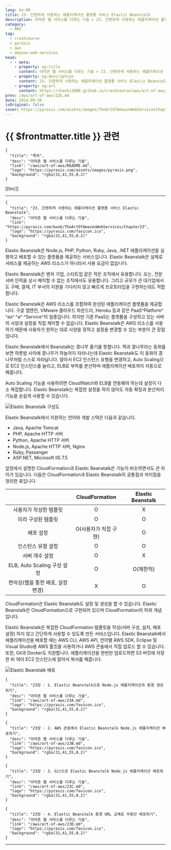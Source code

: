 ```yaml
---
lang: ko-KR
title: 23. 간편하게 사용하는 애플리케이션 플랫폼 서비스 Elastic Beanstalk
description: 아마존 웹 서비스를 다루는 기술 > 23. 간편하게 사용하는 애플리케이션 플랫폼 서비스 Elastic Beanstalk
category:
  - AWS
tag: 
  - crashcourse
  - pyrasis
  - aws 
  - amazon-web-services
head:
  - - meta:
    - property: og:title
      content: 아마존 웹 서비스를 다루는 기술 > 23. 간편하게 사용하는 애플리케이션 플랫폼 서비스 Elastic Beanstalk
    - property: og:description
      content: 23. 간편하게 사용하는 애플리케이션 플랫폼 서비스 Elastic Beanstalk
    - property: og:url
      content: https://chanhi2000.github.io/crashcourse/aws/art-of-aws/23.html
prev: /aws/art-of-aws/22E.md
date: 2014-09-30
isOriginal: false
cover: https://pyrasis.com/assets/images/TheArtOfAmazonWebServicesChapter23/1.png
---
```


# {{ $frontmatter.title }} 관련

```component VPCard
{
  "title": "목차",
  "desc": "아마존 웹 서비스를 다루는 기술",
  "link": "/aws/art-of-aws/README.md",
  "logo": "https://pyrasis.com/assets/images/pyrasis.png",
  "background": "rgba(31,41,55,0.2)"
}
```

[[toc]]

---

```component VPCard
{
  "title": "23. 간편하게 사용하는 애플리케이션 플랫폼 서비스 Elastic Beanstalk",
  "desc": "아마존 웹 서비스를 다루는 기술",
  "link": "https://pyrasis.com/book/TheArtOfAmazonWebServices/Chapter23",
  "logo": "https://pyrasis.com/favicon.ico",
  "background": "rgba(31,41,55,0.2)"
}
```

Elastic Beanstalk은 Node.js, PHP, Python, Ruby, Java, .NET 애플리케이션을 실행하고 배포할 수 있는 플랫폼을 제공하는 서비스입니다. Elastic Beanstalk은 실제로 서비스를 제공하는 AWS 리소스가 아니라서 사용 요금이 없습니다.

Elastic Beanstalk은 벤처 기업, 스타트업 같은 작은 조직에서 유용합니다. 또는, 전문 서버 인력을 상시 배치할 수 없는 조직에서도 유용합니다. 그리고 규모가 큰 대기업에서도 구매, 결재, IT 부서의 지원을 기다리지 않고 빠르게 프로토타입을 구현하는데도 적합합니다.

Elastic Beanstalk은 AWS 리소스를 조합하여 완성된 애플리케이션 플랫폼을 제공합니다. 구글 앱엔진, VMware 클라우드 파운드리, Heroku 등과 같은 PaaS^Platform^ ^as^ ^a^ ^Service^의 일종입니다. 하지만 기존 PaaS는 플랫폼을 구성하고 있는 서버의 사양과 설정을 직접 제어할 수 없습니다. Elastic Beanstalk은 AWS 리소스를 사용하기 때문에 사용자가 원하는 대로 사양을 정하고 설정을 변경할 수 있는 부분이 큰 장점입니다.

Elastic Beanstalk에서 Beanstalk는 콩나무 줄기를 뜻합니다. 잭과 콩나무라는 동화를 보면 하룻밤 사이에 콩나무가 하늘까지 자라나는데 Elastic Beanstalk도 이 동화의 콩나무처럼 스스로 자라납니다. 알아서 EC2 인스턴스 유형을 변경하고, Auto Scaling으로 EC2 인스턴스를 늘리고, ELB로 부하를 분산하며 애플리케이션 배포까지 자동으로 해줍니다.

Auto Scaling 기능을 사용하려면 CloudWatch와 ELB를 연동해야 하는데 설정이 다소 복잡합니다. Elastic Beanstalk는 복잡한 설정을 하지 않아도 자동 확장과 분산처리 기능을 손쉽게 사용할 수 있습니다.

![Elastic Beanstalk 구성도](https://pyrasis.com/assets/images/TheArtOfAmazonWebServicesChapter23/1.png)

Elastic Beanstalk에서 지원하는 언어와 개발 스택은 다음과 같습니다.

- Java, Apache Tomcat
- PHP, Apache HTTP 서버
- Python, Apache HTTP 서버
- Node.js, Apache HTTP 서버, Nginx
- Ruby, Passenger
- ASP.NET, Microsoft IIS 7.5

앞장에서 설명한 CloudFormation과 Elastic Beanstalk은 기능이 비슷하면서도 큰 차이가 있습니다. 다음은 CloudFormation과 Elastic Beanstalk의 공통점과 차이점을 정리한 표입니다.

| | CloudFormation | Elastic Beanstalk |
| :---: | :---: | :---: |
| 사용자가 작성한 템플릿 | O | X |
| 미리 구성된 템플릿 | O | O |
| 배포 설정 | O(사용자가 직접 구현) | O |
| 인스턴스 유형 설정 | O | O |
| 서버 개수 설정 | O | X |
| ELB, Auto Scaling 구성 설정 | O | O(제한적) |
| 편의성(웹을 통한 배포, 설정 변경) | X | O |

CloudFormation은 Elastic Beanstalk도 설정 및 생성을 할 수 있습니다. Elastic Beanstalk은 CloudFormation으로 구현되어 있으며 CloudFormation의 하위 개념입니다.

Elastic Beanstalk은 복잡한 CloudFormation 템플릿을 작성(서버 구성, 설치, 배포 설정) 하지 않고 간단하게 사용할 수 있도록 만든 서비스입니다. Elastic Beanstalk에서 애플리케이션을 배포할 때는 AWS CLI, AWS API, 언어별 AWS SDK, Eclipse 및 Visual Studio용 AWS 툴킷을 사용하거나 AWS 콘솔에서 직접 업로드 할 수 있습니다. 또한, Git과 Docker도 지원합니다. 애플리케이션을 한번만 업로드하면 S3 버킷에 저장한 뒤 여러 EC2 인스턴스에 알아서 복사를 해줍니다.

![Elastic Beanstalk 배포](https://pyrasis.com/assets/images/TheArtOfAmazonWebServicesChapter23/2.png)

```component VPCard
{
  "title": "23장 - 1. Elastic Beanstalk으로 Node.js 애플리케이션과 환경 생성하기",
  "desc": "아마존 웹 서비스를 다루는 기술",
  "link": "/aws/art-of-aws/23A.md",
  "logo": "https://pyrasis.com/favicon.ico",
  "background": "rgba(31,41,55,0.2)"
}
```

```component VPCard
{
  "title": "23장 - 2. AWS 콘솔에서 Elastic Beanstalk Node.js 애플리케이션 배포하기",
  "desc": "아마존 웹 서비스를 다루는 기술",
  "link": "/aws/art-of-aws/23B.md",
  "logo": "https://pyrasis.com/favicon.ico",
  "background": "rgba(31,41,55,0.2)"
}
```

```component VPCard
{
  "title": "23장 - 3. Git으로 Elastic Beanstalk Node.js 애플리케이션 배포하기",
  "desc": "아마존 웹 서비스를 다루는 기술",
  "link": "/aws/art-of-aws/23C.md",
  "logo": "https://pyrasis.com/favicon.ico",
  "background": "rgba(31,41,55,0.2)"
}
```

```component VPCard
{
  "title": "23장 - 4. Elastic Beanstalk 환경 URL 교체로 무중단 배포하기",
  "desc": "아마존 웹 서비스를 다루는 기술",
  "link": "/aws/art-of-aws/23D.md",
  "logo": "https://pyrasis.com/favicon.ico",
  "background": "rgba(31,41,55,0.2)"
}
```

---

<TagLinks />